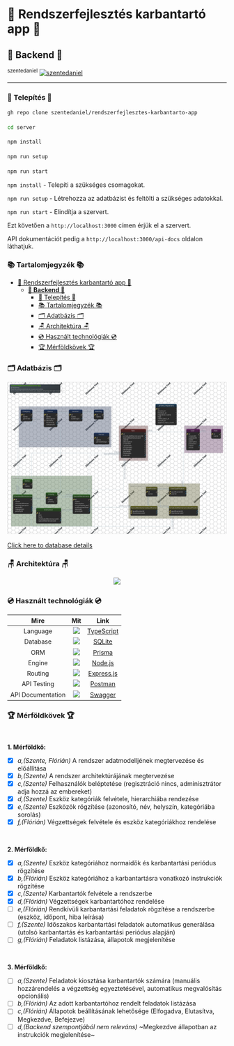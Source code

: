 # 🔧 Rendszerfejlesztés karbantartó app 🔧

## **🗿 Backend 🗿**

<sup>szentedaniel</sup>
[![szentedaniel](https://wakatime.com/badge/github/szentedaniel/rendszerfejlesztes-karbantarto-app.svg)](https://wakatime.com/badge/github/szentedaniel/rendszerfejlesztes-karbantarto-app)

---

### 💾 Telepítés 💾

```bash
gh repo clone szentedaniel/rendszerfejlesztes-karbantarto-app

cd server

npm install

npm run setup

npm run start
```

`npm install` - Telepíti a szükséges csomagokat.

`npm run setup` - Létrehozza az adatbázist és feltölti a szükséges adatokkal.

`npm run start` - Elindítja a szervert.

Ezt követően a `http://localhost:3000` címen érjük el a szervert.

API dokumentációt pedig a `http://localhost:3000/api-docs` oldalon láthatjuk.

### 📚 Tartalomjegyzék 📚

- [🔧 Rendszerfejlesztés karbantartó app 🔧](#-rendszerfejlesztés-karbantartó-app-)
  - [**🗿 Backend 🗿**](#-backend-)
    - [💾 Telepítés 💾](#-telepítés-)
    - [📚 Tartalomjegyzék 📚](#-tartalomjegyzék-)
    - [🗂 Adatbázis 🗂](#-adatbázis-)
    - [🪑 Architektúra 🪑](#-architektúra-)
    - [💿 Használt technológiák 💿](#-használt-technológiák-)
    - [🏆 Mérföldkövek 🏆](#-mérföldkövek-)

### 🗂 Adatbázis 🗂

<!-- ![Database image](/server/docs/Database/db.png) -->
 
![img](/server/docs/Database/db/MainLayout.svg)

[Click here to database details](/server/docs/Database/db.md)

### 🪑 Architektúra 🪑

<p align="center">
  <img src="https://c.tenor.com/mUXqG0h_G70AAAAC/spongebob-patrick-star.gif" width="700">
</p>

### 💿 Használt technológiák 💿

|   Mire    |                                                                                Mit                                                                                 |                 Link                 |
| :--------: | :-------------------------------------------------------------------------------------------------------------------------------------------------------------: | :------------------------------: |
| Language  |  <a href="https://www.typescriptlang.org/"><img width=50px src="https://external-content.duckduckgo.com/iu/?u=https%3A%2F%2Fblog.jeremylikness.com%2Fblog%2F2019-03-05_typescript-for-javascript-developers-by-refactoring-part-1-of-2%2Fimages%2F1.jpeg&f=1&nofb=1"></a>   |  [TypeScript](https://www.typescriptlang.org/)   |
| Database  |  <a href="https://sqlite.org/index.html"><img width=50px src="https://external-content.duckduckgo.com/iu/?u=http%3A%2F%2Fwww.file-extensions.org%2Fimgs%2Fapp-icon%2F128%2F5236%2Fsqlite-icon.png&f=1&nofb=1"></a>   |  [SQLite](https://sqlite.org/index.html)   |
| ORM  |  <a href="https://www.prisma.io/"><img width=50px src="https://external-content.duckduckgo.com/iu/?u=https%3A%2F%2Fzenprospect-production.s3.amazonaws.com%2Fuploads%2Fpictures%2F5ede203691c4ab00012b1f1f%2Fpicture&f=1&nofb=1"></a>   |  [Prisma](https://www.prisma.io/)   |
| Engine  |  <a href="https://nodejs.org/en/"><img width=50px src="https://external-content.duckduckgo.com/iu/?u=https%3A%2F%2F1.bp.blogspot.com%2F-sqAjIvOtpXI%2FXYoCmqOyMwI%2FAAAAAAAAJig%2FCowR8wgEauEs-RXN2IPmLYkC7NHoHuA3gCLcBGAsYHQ%2Fs1600%2Fnode-js-logo.png&f=1&nofb=1"></a>   |  [Node.js](https://nodejs.org/en/)   |
|  Routing  |   <a href="https://expressjs.com/"><img width=50 src="https://external-content.duckduckgo.com/iu/?u=https%3A%2F%2Fhackersandslackers-cdn.storage.googleapis.com%2F2020%2F05%2Fexpress.png&f=1&nofb=1"></a>    | [Express.js](https://expressjs.com/) |
| API Testing |    <a href="https://www.postman.com/"><img width=50px src="https://external-content.duckduckgo.com/iu/?u=https%3A%2F%2Fblog.scottlogic.com%2Fmmcalroy%2Fassets%2FpostmanLogo.png&f=1&nofb=1"></a>     |   [Postman](https://www.postman.com/)   |
| API Documentation |    <a href="https://swagger.io/"><img width=50px src="https://external-content.duckduckgo.com/iu/?u=https%3A%2F%2Fseeklogo.com%2Fimages%2FS%2Fswagger-logo-A49F73BAF4-seeklogo.com.png&f=1&nofb=1"></a>     |   [Swagger](https://swagger.io/)   |

### 🏆 Mérföldkövek 🏆

&nbsp;

**1. Mérföldkő:**

- [x] *a,(Szente, Flórián)* A rendszer adatmodelljének megtervezése és előállítása
- [x] *b,(Szente)* A rendszer architektúrájának megtervezése
- [x] *c,(Szente)* Felhasználók beléptetése (regisztráció nincs, adminisztrátor adja hozzá az
embereket)
- [x] *d,(Szente)* Eszköz kategóriák felvétele, hierarchiába rendezése
- [x] *e,(Szente)* Eszközök rögzítése (azonosító, név, helyszín, kategóriába sorolás)
- [x] *f,(Flórián)* Végzettségek felvétele és eszköz kategóriákhoz rendelése

&nbsp;

**2. Mérföldkő:**

- [x] *a,(Szente)* Eszköz kategóriához normaidők és karbantartási periódus rögzítése
- [x] *b,(Flórián)* Eszköz kategóriához a karbantartásra vonatkozó instrukciók rögzítése
- [x] *c,(Szente)* Karbantartók felvétele a rendszerbe
- [x] *d,(Flórián)* Végzettségek karbantartóhoz rendelése
- [ ] *e,(Flórián)* Rendkívüli karbantartási feladatok rögzítése a rendszerbe (eszköz, időpont,
hiba leírása)
- [ ] *f,(Szente)* Időszakos karbantartási feladatok automatikus generálása (utolsó
karbantartás és karbantartási periódus alapján)
- [ ] *g,(Flórián)* Feladatok listázása, állapotok megjelenítése

&nbsp;

**3. Mérföldkő:**

- [ ] *a,(Szente)* Feladatok kiosztása karbantartók számára (manuális hozzárendelés a
végzettség egyeztetésével, automatikus megvalósítás opcionális)
- [ ] *b,(Flórián)* Az adott karbantartóhoz rendelt feladatok listázása
- [ ] *c,(Flórián)* Állapotok beállításának lehetősége (Elfogadva, Elutasítva, Megkezdve,
Befejezve)
- [ ] *d,(Backend szempontjából nem releváns)* ~Megkezdve állapotban az instrukciók megjelenítése~

